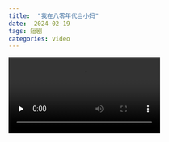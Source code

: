 ```yaml
---
title:  "我在八零年代当小妈"
date:  2024-02-19
tags: 短剧
categories: video
---
```

<video id="video" controls="" preload="none">
      <source id="mp4" src="https://drive.xzc-meina.top/api/raw/?path=/Movie/%E7%97%85%E5%A8%87%E5%8F%8D%E6%B4%BE%E6%94%BB%E7%95%A5%E8%AE%A1%E5%88%92.mp4" type="video/mp4">
</video>